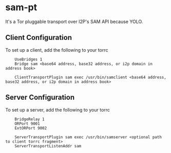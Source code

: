 sam-pt
======

It's a Tor pluggable transport over I2P's SAM API because YOLO.

Client Configuration
--------------------

To set up a client, add the following to your torrc

        UseBridges 1
        Bridge sam <base64 address, base32 address, or i2p domain in address book>

        ClientTransportPlugin sam exec /usr/bin/samclient <base64 address, base32 address, or i2p domain in address book>

Server Configuration
--------------------

To set up a server, add the following to your torrc

        BridgeRelay 1
        ORPort 9001
        ExtORPort 9002

        ServerTransportPlugin sam exec /usr/bin/samserver <optional path to client torrc fragment>
        ServerTransportListenAddr sam

